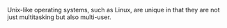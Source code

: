 Unix-like operating systems, such as Linux, are unique in that they are not just multitasking but also multi-user.
